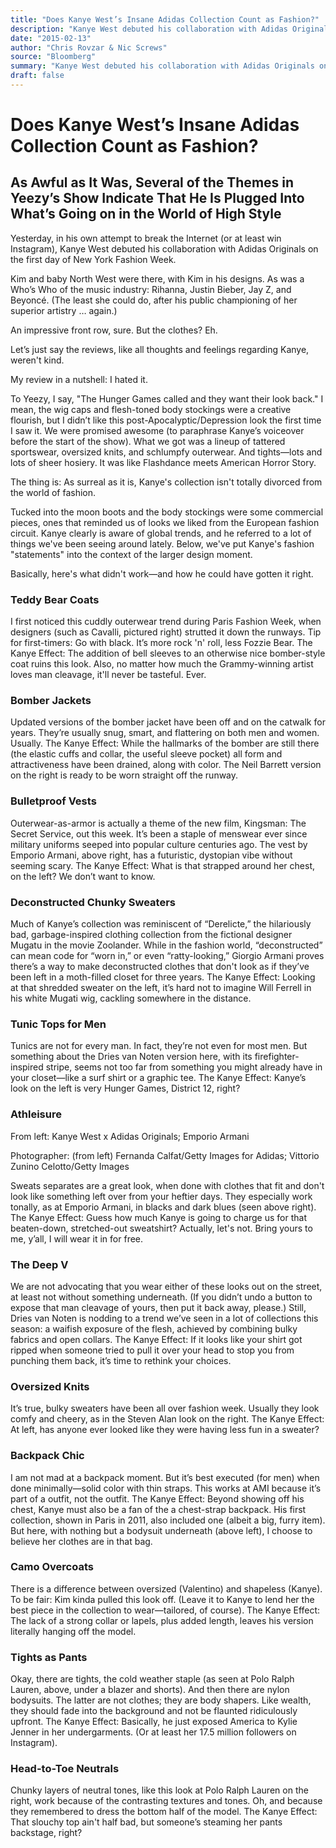 ```yaml
---
title: "Does Kanye West’s Insane Adidas Collection Count as Fashion?"
description: "Kanye West debuted his collaboration with Adidas Originals on the first day of New York Fashion Week. Kim and baby North West were there, with Kim in his designs. To Yeezy, I say, \"The Hunger Games ca..."
date: "2015-02-13"
author: "Chris Rovzar & Nic Screws"
source: "Bloomberg"
summary: "Kanye West debuted his collaboration with Adidas Originals on the first day of New York Fashion Week. Kim and baby North West were there, with Kim in his designs. To Yeezy, I say, \"The Hunger Games called and they want their look back\""
draft: false
---
```


# Does Kanye West’s Insane Adidas Collection Count as Fashion?

## As Awful as It Was, Several of the Themes in Yeezy’s Show Indicate That He Is Plugged Into What’s Going on in the World of High Style

Yesterday, in his own attempt to break the Internet (or at least win Instagram), Kanye West debuted his collaboration with Adidas Originals on the first day of New York Fashion Week. 

Kim and baby North West were there, with Kim in his designs. As was a Who’s Who of the music industry: Rihanna, Justin Bieber, Jay Z, and Beyoncé. (The least she could do, after his public championing of her superior artistry … again.) 

An impressive front row, sure. But the clothes? Eh. 

Let’s just say the reviews, like all thoughts and feelings regarding Kanye, weren't kind. 

My review in a nutshell: I hated it.

To Yeezy, I say, "The Hunger Games called and they want their look back." I mean, the wig caps and flesh-toned body stockings were a creative flourish, but I didn’t like this post-Apocalyptic/Depression look the first time I saw it. We were promised awesome (to paraphrase Kanye’s voiceover before the start of the show). What we got was a lineup of tattered sportswear, oversized knits, and schlumpfy outerwear. And tights—lots and lots of sheer hosiery. It was like Flashdance meets American Horror Story.

The thing is: As surreal as it is, Kanye's collection isn't totally divorced from the world of fashion.

Tucked into the moon boots and the body stockings were some commercial pieces, ones that reminded us of looks we liked from the European fashion circuit. Kanye clearly is aware of global trends, and he referred to a lot of things we've been seeing around lately. Below, we've put Kanye's fashion "statements" into the context of the larger design moment. 

Basically, here's what didn't work—and how he could have gotten it right.

### Teddy Bear Coats

I first noticed this cuddly outerwear trend during Paris Fashion Week, when designers (such as Cavalli, pictured right) strutted it down the runways. Tip for first-timers: Go with black. It’s more rock 'n' roll, less Fozzie Bear. The Kanye Effect: The addition of bell sleeves to an otherwise nice bomber-style coat ruins this look. Also, no matter how much the Grammy-winning artist loves man cleavage, it'll never be tasteful. Ever.

### Bomber Jackets

Updated versions of the bomber jacket have been off and on the catwalk for years. They’re usually snug, smart, and flattering on both men and women. Usually. The Kanye Effect: While the hallmarks of the bomber are still there (the elastic cuffs and collar, the useful sleeve pocket) all form and attractiveness have been drained, along with color. The Neil Barrett version on the right is ready to be worn straight off the runway.

### Bulletproof Vests

Outerwear-as-armor is actually a theme of the new film, Kingsman: The Secret Service, out this week. It’s been a staple of menswear ever since military uniforms seeped into popular culture centuries ago. The vest by Emporio Armani, above right, has a futuristic, dystopian vibe without seeming scary. The Kanye Effect: What is that strapped around her chest, on the left? We don’t want to know. 

### Deconstructed Chunky Sweaters

Much of Kanye’s collection was reminiscent of “Derelicte,” the hilariously bad, garbage-inspired clothing collection from the fictional designer Mugatu in the movie Zoolander. While in the fashion world, “deconstructed” can mean code for “worn in,” or even “ratty-looking,” Giorgio Armani proves there’s a way to make deconstructed clothes that don't look as if they’ve been left in a moth-filled closet for three years.  The Kanye Effect: Looking at that shredded sweater on the left, it’s hard not to imagine Will Ferrell in his white Mugati wig, cackling somewhere in the distance.

### Tunic Tops for Men

Tunics are not for every man. In fact, they’re not even for most men. But something about the Dries van Noten version here, with its firefighter-inspired stripe, seems not too far from something you might already have in your closet—like a surf shirt or a graphic tee. The Kanye Effect: Kanye’s look on the left is very Hunger Games, District 12, right? 

### Athleisure

From left: Kanye West x Adidas Originals; Emporio Armani

Photographer: (from left) Fernanda Calfat/Getty Images for Adidas; Vittorio Zunino Celotto/Getty Images

Sweats separates are a great look, when done with clothes that fit and don't look like something left over from your heftier days. They especially work tonally, as at Emporio Armani, in blacks and dark blues (seen above right). The Kanye Effect: Guess how much Kanye is going to charge us for that beaten-down, stretched-out sweatshirt? Actually, let's not. Bring yours to me, y’all, I will wear it in for free. 

### The Deep V

We are not advocating that you wear either of these looks out on the street, at least not without something underneath. (If you didn’t undo a button to expose that man cleavage of yours, then put it back away, please.) Still, Dries van Noten is nodding to a trend we’ve seen in a lot of collections this season: a waifish exposure of the flesh, achieved by combining bulky fabrics and open collars. The Kanye Effect: If it looks like your shirt got ripped when someone tried to pull it over your head to stop you from punching them back, it’s time to rethink your choices. 

### Oversized Knits

It’s true, bulky sweaters have been all over fashion week. Usually they look comfy and cheery, as in the Steven Alan look on the right. The Kanye Effect: At left, has anyone ever looked like they were having less fun in a sweater?

### Backpack Chic

I am not mad at a backpack moment. But it’s best executed (for men) when done minimally—solid color with thin straps. This works at AMI because it’s part of a outfit, not the outfit. The Kanye Effect: Beyond showing off his chest, Kanye must also be a fan of the a chest-strap backpack. His first collection, shown in Paris in 2011, also included one (albeit a big, furry item). But here, with nothing but a bodysuit underneath (above left), I choose to believe her clothes are in that bag.

### Camo Overcoats 

There is a difference between oversized (Valentino) and shapeless (Kanye). To be fair: Kim kinda pulled this look off. (Leave it to Kanye to lend her the best piece in the collection to wear—tailored, of course). The Kanye Effect: The lack of a strong collar or lapels, plus added length, leaves his version literally hanging off the model. 

### Tights as Pants

Okay, there are tights, the cold weather staple (as seen at Polo Ralph Lauren, above, under a blazer and shorts). And then there are nylon bodysuits. The latter are not clothes; they are body shapers. Like wealth, they should fade into the background and not be flaunted ridiculously upfront. The Kanye Effect: Basically, he just exposed America to Kylie Jenner in her undergarments. (Or at least her 17.5 million followers on Instagram). 

### Head-to-Toe Neutrals 

Chunky layers of neutral tones, like this look at Polo Ralph Lauren on the right, work because of the contrasting textures and tones. Oh, and because they remembered to dress the bottom half of the model. The Kanye Effect: That slouchy top ain't half bad, but someone’s steaming her pants backstage, right? 
